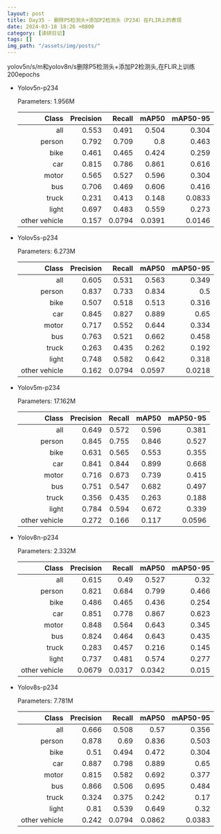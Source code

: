 ```yaml
---
layout: post
title: Day35 - 删除P5检测头+添加P2检测头（P234）在FLIR上的表现
date: 2024-03-18 18:26 +0800
category: [读研日记]
tags: []
img_path: "/assets/img/posts/"
---
```


yolov5n/s/m和yolov8n/s删除P5检测头+添加P2检测头,在FLIR上训练200epochs

- Yolov5n-p234

    Parameters: 1.956M

    |                Class| Precision|    Recall|     mAP50|  mAP50-95|
    |                 ---:|      ---:|      ---:|      ---:|      ---:|
    |                  all|     0.553|     0.491|     0.504|     0.304|
    |               person|     0.792|     0.709|       0.8|     0.463|
    |                 bike|     0.461|     0.465|     0.424|     0.259|
    |                  car|     0.815|     0.786|     0.861|     0.616|
    |                motor|     0.565|     0.527|     0.596|     0.304|
    |                  bus|     0.706|     0.469|     0.606|     0.416|
    |                truck|     0.231|     0.413|     0.148|    0.0833|
    |                light|     0.697|     0.483|     0.559|     0.273|
    |        other vehicle|     0.157|    0.0794|    0.0391|    0.0146|

- Yolov5s-p234

    Parameters: 6.273M

    |                Class| Precision|    Recall|     mAP50|  mAP50-95|
    |                 ---:|      ---:|      ---:|      ---:|      ---:|
    |                  all|     0.605|     0.531|     0.563|     0.349|
    |               person|     0.837|     0.733|     0.834|       0.5|
    |                 bike|     0.507|     0.518|     0.513|     0.316|
    |                  car|     0.845|     0.827|     0.889|      0.65|
    |                motor|     0.717|     0.552|     0.644|     0.334|
    |                  bus|     0.763|     0.521|     0.662|     0.458|
    |                truck|     0.263|     0.435|     0.262|     0.192|
    |                light|     0.748|     0.582|     0.642|     0.318|
    |        other vehicle|     0.162|    0.0794|    0.0597|    0.0218|

- Yolov5m-p234

    Parameters: 17.162M

    |                Class| Precision|    Recall|     mAP50|  mAP50-95|
    |                 ---:|      ---:|      ---:|      ---:|      ---:|
    |                  all|     0.649|     0.572|     0.596|     0.381|
    |               person|     0.845|     0.755|     0.846|     0.527|
    |                 bike|     0.631|     0.565|     0.553|     0.355|
    |                  car|     0.841|     0.844|     0.899|     0.668|
    |                motor|     0.716|     0.673|     0.739|     0.415|
    |                  bus|     0.751|     0.547|     0.682|     0.497|
    |                truck|     0.356|     0.435|     0.263|     0.188|
    |                light|     0.784|     0.594|     0.672|     0.339|
    |        other vehicle|     0.272|     0.166|     0.117|    0.0596|

- Yolov8n-p234

    Parameters: 2.332M

    |                Class| Precision|    Recall|     mAP50|  mAP50-95|
    |                 ---:|      ---:|      ---:|      ---:|      ---:|
    |                  all|     0.615|      0.49|     0.527|      0.32|
    |               person|     0.821|     0.684|     0.799|     0.466|
    |                 bike|     0.486|     0.465|     0.436|     0.254|
    |                  car|     0.851|     0.778|     0.867|     0.623|
    |                motor|     0.848|     0.564|     0.643|     0.345|
    |                  bus|     0.824|     0.464|     0.643|     0.435|
    |                truck|     0.283|     0.457|     0.216|     0.145|
    |                light|     0.737|     0.481|     0.574|     0.277|
    |        other vehicle|    0.0679|    0.0317|    0.0342|     0.015|

- Yolov8s-p234

    Parameters: 7.781M

    |                Class| Precision|    Recall|     mAP50|  mAP50-95|
    |                 ---:|      ---:|      ---:|      ---:|      ---:|
    |                  all|     0.666|     0.508|      0.57|     0.356|
    |               person|     0.878|      0.69|     0.836|     0.503|
    |                 bike|      0.51|     0.494|     0.472|     0.304|
    |                  car|     0.887|     0.798|     0.889|      0.65|
    |                motor|     0.815|     0.582|     0.692|     0.377|
    |                  bus|     0.866|     0.506|     0.695|     0.484|
    |                truck|     0.324|     0.375|     0.242|      0.17|
    |                light|      0.81|     0.539|     0.649|      0.32|
    |        other vehicle|     0.242|    0.0794|    0.0862|    0.0383|
